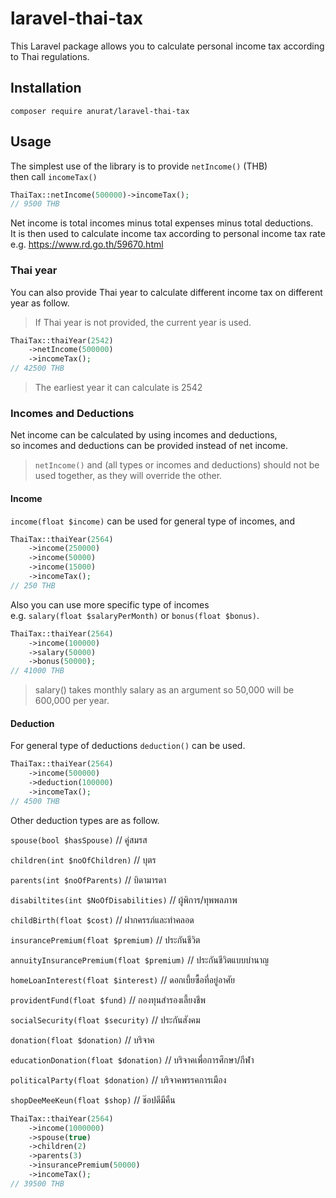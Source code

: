 # laravel-thai-tax

This Laravel package allows you to calculate personal income tax according to Thai regulations.

## Installation

```
composer require anurat/laravel-thai-tax
```

## Usage

The simplest use of the library is to provide `netIncome()` (THB)  
then call `incomeTax()`

```php
ThaiTax::netIncome(500000)->incomeTax();
// 9500 THB
```

Net income is total incomes minus total expenses minus total deductions.  
It is then used to calculate income tax according to personal income tax rate  
e.g. https://www.rd.go.th/59670.html

### Thai year

You can also provide Thai year to calculate different income tax on different year as follow.

> If Thai year is not provided, the current year is used.


```php
ThaiTax::thaiYear(2542)
    ->netIncome(500000)
    ->incomeTax();
// 42500 THB
```

> The earliest year it can calculate is 2542

### Incomes and Deductions

Net income can be calculated by using incomes and deductions,  
so incomes and deductions can be provided instead of net income.

> `netIncome()` and (all types or incomes and deductions) should not be used together,
> as they will override the other.

#### Income

`income(float $income)` can be used for general type of incomes, and  

```php
ThaiTax::thaiYear(2564)
    ->income(250000)
    ->income(50000)
    ->income(15000)
    ->incomeTax();
// 250 THB    
```

Also you can use more specific type of incomes  
e.g. `salary(float $salaryPerMonth)` or `bonus(float $bonus)`.

```php
ThaiTax::thaiYear(2564)
    ->income(100000)
    ->salary(50000)
    ->bonus(50000);
// 41000 THB    
```

> salary() takes monthly salary as an argument so 50,000 will be 600,000 per year.

#### Deduction

For general type of deductions `deduction()` can be used.

```php
ThaiTax::thaiYear(2564)
    ->income(500000)
    ->deduction(100000)
    ->incomeTax();
// 4500 THB    
```

Other deduction types are as follow.

`spouse(bool $hasSpouse)` // คู่สมรส

`children(int $noOfChildren)` // บุตร

`parents(int $noOfParents)` // บิดามารดา

`disabiltites(int $NoOfDisabilities)` // ผู้พิการ/ทุพพลภาพ

`childBirth(float $cost)` // ฝากครรภ์และทำคลอด

`insurancePremium(float $premium)` // ประกันชีวิต

`annuityInsurancePremium(float $premium)` // ประกันชีวิตแบบบำนาญ

`homeLoanInterest(float $interest)` // ดอกเบี้ยซื้อที่อยู่อาศัย

`providentFund(float $fund)` // กองทุนสำรองเลี้ยงชีพ

`socialSecurity(float $security)` // ประกันสังคม

`donation(float $donation)` // บริจาค

`educationDonation(float $donation)` // บริจาคเพื่อการศึกษา/กีฬา

`politicalParty(float $donation)` // บริจาคพรรคการเมือง

`shopDeeMeeKeun(float $shop)` // ช๊อปดีมีคืน



```php
ThaiTax::thaiYear(2564)
    ->income(1000000)
    ->spouse(true)
    ->children(2)
    ->parents(3)
    ->insurancePremium(50000)
    ->incomeTax();
// 39500 THB    
```
